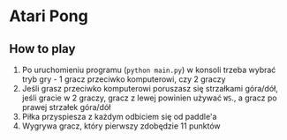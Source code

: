 # **Atari Pong**

## **How to play**

1. Po uruchomieniu programu (`python main.py`) w konsoli trzeba wybrać tryb gry - 1 gracz przeciwko komputerowi, czy 2 graczy
2. Jeśli grasz przeciwko komputerowi poruszasz się strzałkami góra/dół,
   jeśli gracie w 2 graczy, gracz z lewej powinien używać `WS`., a gracz po prawej strzałek góra/dół
3. Piłka przyspiesza z każdym odbiciem się od paddle'a
4. Wygrywa gracz, który pierwszy zdobędzie 11 punktów
